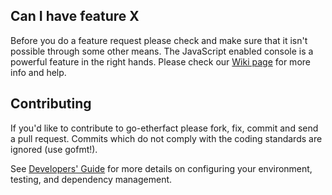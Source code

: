 ## Can I have feature X

Before you do a feature request please check and make sure that it isn't possible
through some other means. The JavaScript enabled console is a powerful feature
in the right hands. Please check our [Wiki page](https://github.com/ethereum/go-etherfact/wiki) for more info
and help.

## Contributing

If you'd like to contribute to go-etherfact please fork, fix, commit and
send a pull request. Commits which do not comply with the coding standards
are ignored (use gofmt!).

See [Developers' Guide](https://github.com/ethereum/go-etherfact/wiki/Developers'-Guide)
for more details on configuring your environment, testing, and
dependency management.
